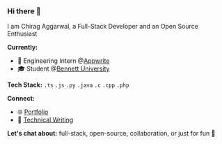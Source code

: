 ### Hi there 👋

I am Chirag Aggarwal, a Full-Stack Developer and an Open Source Enthusiast

**Currently:** 
- 💼 Engineering Intern @[Appwrite](https://appwrite.io/)
- 🎓 Student @[Bennett University](https://www.bennett.edu.in/)

**Tech Stack:** `.ts` `.js` `.py` `.java` `.c` `.cpp` `.php`

**Connect:**
- 🌐 [Portfolio](https://www.chiragaggarwal.tech/)
- 📝 [Technical Writing](https://dev.to/chiragagg5k)

**Let's chat about:** full-stack, open-source, collaboration, or just for fun 💬